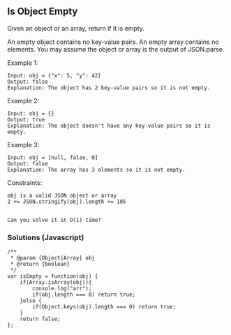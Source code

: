 ## Is Object Empty
Given an object or an array, return if it is empty.

An empty object contains no key-value pairs.
An empty array contains no elements.
You may assume the object or array is the output of JSON.parse.

Example 1:
```
Input: obj = {"x": 5, "y": 42}
Output: false
Explanation: The object has 2 key-value pairs so it is not empty.
```
Example 2:
```
Input: obj = {}
Output: true
Explanation: The object doesn't have any key-value pairs so it is empty.
```
Example 3:
```
Input: obj = [null, false, 0]
Output: false
Explanation: The array has 3 elements so it is not empty. 
```
Constraints:
```
obj is a valid JSON object or array
2 <= JSON.stringify(obj).length <= 105
 

Can you solve it in O(1) time?
```
### Solutions (Javascript)
```
/**
 * @param {Object|Array} obj
 * @return {boolean}
 */
var isEmpty = function(obj) {
    if(Array.isArray(obj)){
        console.log("arr");
        if(obj.length === 0) return true;
    }else {
        if(Object.keys(obj).length === 0) return true;
    }
    return false;
};
```